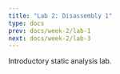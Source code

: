 ```yaml
---
title: "Lab 2: Disassembly 1"
type: docs
prev: docs/week-2/lab-1
next: docs/week-2/lab-3
---
```


Introductory static analysis lab.